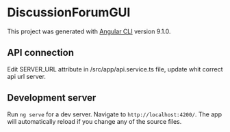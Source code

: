 # DiscussionForumGUI

This project was generated with [Angular CLI](https://github.com/angular/angular-cli) version 9.1.0.

## API connection
Edit SERVER_URL attribute in /src/app/api.service.ts file, update whit correct api url server.

## Development server

Run `ng serve` for a dev server. Navigate to `http://localhost:4200/`. The app will automatically reload if you change any of the source files.
